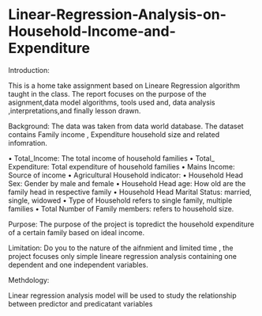 # Linear-Regression-Analysis-on-Household-Income-and-Expenditure
Introduction: 

This is a home take assignment based on Lineare Regression algorithm taught in the class.
The  report focuses on  the purpose of the asignment,data model algorithms, tools used and, data analysis ,interpretations,and finally lesson drawn.


Background: The data was taken from data world database. The dataset contains Family income , Expenditure household size and related infomration. 

•	Total_Income: The total income of household families 
•	Total_ Expenditure: Total expenditure of household families
•	Mains Income: Source of income
•	Agricultural Household indicator: 
•	Household Head Sex: Gender by male and female
•	Household Head age:  How old are the family head in respective family
•	Household Head Marital Status: married, single, widowed 
•	Type of Household refers to single family, multiple families 
•	Total Number of Family members: refers to household size.

Purpose: The purpose of the project is topredict the household expenditure of a certain family based on ideal income. 


Limitation: Do you to the nature of the aifnmient and limited time , the project focuses only simple lineare regression analysis containing one dependent and one independent variables. 

Methdology: 

Linear regression analysis model will be used to study the relationship between predictor and predicatant variables 
 
